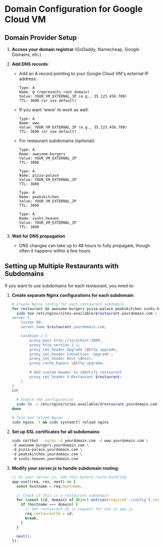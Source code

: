 # Domain Configuration for Google Cloud VM

## Domain Provider Setup

1. **Access your domain registrar** (GoDaddy, Namecheap, Google Domains, etc.)

2. **Add DNS records**:
   - Add an A record pointing to your Google Cloud VM's external IP address:
     ```
     Type: A
     Name: @ (represents root domain)
     Value: YOUR_VM_EXTERNAL_IP (e.g., 35.123.456.789)
     TTL: 3600 (or use default)
     ```
   
   - If you want 'www' to work as well:
     ```
     Type: A
     Name: www
     Value: YOUR_VM_EXTERNAL_IP (e.g., 35.123.456.789)
     TTL: 3600 (or use default)
     ```
   
   - For restaurant subdomains (optional):
     ```
     Type: A
     Name: awesome-burgers
     Value: YOUR_VM_EXTERNAL_IP
     TTL: 3600
     
     Type: A
     Name: pizza-palace
     Value: YOUR_VM_EXTERNAL_IP
     TTL: 3600
     
     Type: A
     Name: peakskitchen
     Value: YOUR_VM_EXTERNAL_IP
     TTL: 3600
     
     Type: A
     Name: sushi-heaven
     Value: YOUR_VM_EXTERNAL_IP
     TTL: 3600
     ```

3. **Wait for DNS propagation** 
   - DNS changes can take up to 48 hours to fully propagate, though often it happens within a few hours

## Setting up Multiple Restaurants with Subdomains

If you want to use subdomains for each restaurant, you need to:

1. **Create separate Nginx configurations for each subdomain**:

   ```bash
   # Create Nginx config for each restaurant subdomain
   for restaurant in awesome-burgers pizza-palace peakskitchen sushi-heaven; do
     sudo tee /etc/nginx/sites-available/$restaurant.yourdomain.com > /dev/null << EOF
   server {
       listen 80;
       server_name $restaurant.yourdomain.com;
   
       location / {
           proxy_pass http://localhost:3000;
           proxy_http_version 1.1;
           proxy_set_header Upgrade \$http_upgrade;
           proxy_set_header Connection 'upgrade';
           proxy_set_header Host \$host;
           proxy_cache_bypass \$http_upgrade;
           
           # Add custom header to identify restaurant
           proxy_set_header X-Restaurant $restaurant;
       }
   }
   EOF
     
     # Enable the configuration
     sudo ln -s /etc/nginx/sites-available/$restaurant.yourdomain.com /etc/nginx/sites-enabled/
   done
   
   # Test and reload Nginx
   sudo nginx -t && sudo systemctl reload nginx
   ```

2. **Set up SSL certificates for all subdomains**:

   ```bash
   sudo certbot --nginx -d yourdomain.com -d www.yourdomain.com \
   -d awesome-burgers.yourdomain.com \
   -d pizza-palace.yourdomain.com \
   -d peakskitchen.yourdomain.com \
   -d sushi-heaven.yourdomain.com
   ```

3. **Modify your server.js to handle subdomain routing**:
   
   ```javascript
   // In your server.js, add this before route handling
   app.use((req, res, next) => {
     const hostname = req.hostname;
     
     // Check if this is a restaurant subdomain
     for (const [id, domain] of Object.entries(require('./config').restaurants.domains)) {
       if (hostname === domain) {
         // Set restaurant ID in request for use in app.js
         req.restaurantId = id;
         break;
       }
     }
     
     next();
   });
   ```
